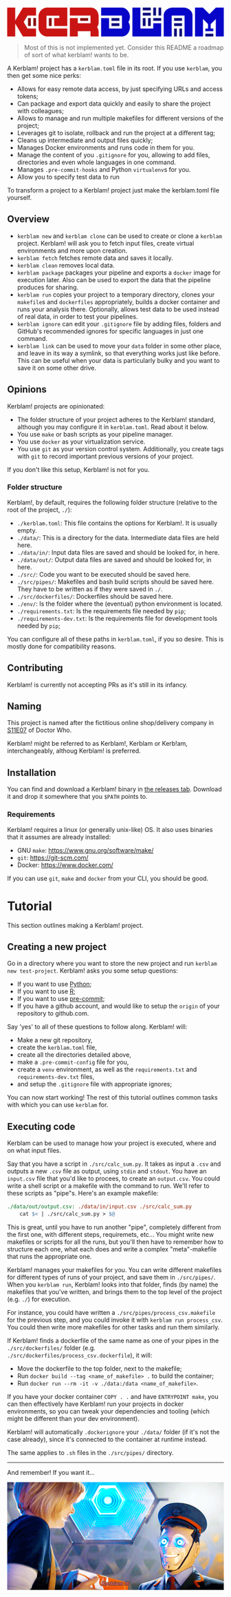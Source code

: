![If you want it, Kerblam it!](docs/images/logo.png)

> Most of this is not implemented yet.
> Consider this README a roadmap of sort of what kerblam! wants to be.

A Kerblam! project has a `kerblam.toml` file in its root.
If you use `kerblam`, you then get some nice perks:
- Allows for easy remote data access, by just specifying URLs and access tokens;
- Can package and export data quickly and easily to share the project with colleagues;
- Allows to manage and run multiple makefiles for different versions of the project;
- Leverages git to isolate, rollback and run the project at a different tag;
- Cleans up intermediate and output files quickly;
- Manages Docker environments and runs code in them for you.
- Manage the content of you `.gitignore` for you, allowing to add files, 
  directories and even whole languages in one command.
- Manages `.pre-commit-hooks` and Python `virtualenv`s for you.
- Allow you to specify test data to run

To transform a project to a Kerblam! project just make the kerblam.toml
file yourself.

## Overview
- `kerblam new` and `kerblam clone` can be used to create or clone a `kerblam` project.
  Kerblam! will ask you to fetch input files, create virtual environments and
  more upon creation.
- `kerblam fetch` fetches remote data and saves it locally.
- `kerblam clean` removes local data.
- `kerblam package` packages your pipeline and exports a `docker` image for
  execution later.
  Also can be used to export the data that the pipeline produces for sharing.
- `kerblam run` copies your project to a temporary directory, clones your
  `makefile`s and `dockerfiles` appropriately, builds a docker container and
  runs your analysis there.
  Optionally, allows test data to be used instead of real data, in order to
  test your pipelines.
- `kerblam ignore` can edit your `.gitignore` file by adding files, folders and
  GitHub's recommended ignores for specific languages in just one command.
- `kerblam link` can be used to move your `data` folder in some other place,
  and leave in its way a symlink, so that everything works just like before.
  This can be useful when your data is particularly bulky and you want to
  save it on some other drive.


## Opinions
Kerblam! projects are opinionated:
- The folder structure of your project adheres to the Kerblam! standard,
  although you may configure it in `kerblam.toml`.
  Read about it below.
- You use `make` or bash scripts as your pipeline manager.
- You use `docker` as your virtualization service.
- You use `git` as your version control system.
  Additionally, you create tags with `git` to record important previous 
  versions of your project.

If you don't like this setup, Kerblam! is not for you.

### Folder structure
Kerblam!, by default, requires the following folder structure (relative to the
root of the project, `./`):
- `./kerblam.toml`: This file contains the options for Kerblam!. It is usually empty.
- `./data/`: This is a directory for the data. Intermediate data files are held here.
- `./data/in/`: Input data files are saved and should be looked for, in here.
- `./data/out/`: Output data files are saved and should be looked for, in here.
- `./src/`: Code you want to be executed should be saved here.
- `./src/pipes/`: Makefiles and bash build scripts should be saved here.
  They have to be written as if they were saved in `./`.
- `./src/dockerfiles/`: Dockerfiles should be saved here. 
- `./env/`: Is the folder where the (eventual) python environment is located.
- `./requirements.txt`: Is the requirements file needed by `pip`;
- `./requirements-dev.txt`: Is the requirements file for development tools 
  needed by `pip`;

You can configure all of these paths in `kerblam.toml`, if you so desire.
This is mostly done for compatibility reasons.

## Contributing
Kerblam! is currently not accepting PRs as it's still in its infancy.

## Naming
This project is named after the fictitious online shop/delivery company in
[S11E07](https://en.wikipedia.org/wiki/Kerblam!) of Doctor Who.

Kerblam! might be referred to as Kerblam!, Kerblam or Kerb!am, interchangeably,
althoug Kerblam! is preferred.

## Installation
You can find and download a Kerblam! binary in
[the releases tab](https://github.com/mrhedmad/kerblam/releases).
Download it and drop it somewhere that you `$PATH` points to.

### Requirements
Kerblam! requires a linux (or generally unix-like) OS.
It also uses binaries that it assumes are already installed:
- GNU `make`: https://www.gnu.org/software/make/
- `git`: https://git-scm.com/
- Docker: https://www.docker.com/

If you can use `git`, `make` and `docker` from your CLI, you should be good.

# Tutorial
This section outlines making a Kerblam! project.

## Creating a new project
Go in a directory where you want to store the new project and run `kerblam new test-project`.
Kerblam! asks you some setup questions:
- If you want to use [Python](https://www.python.org/);
- If you want to use [R](https://www.r-project.org/);
- If you want to use [pre-commit](https://pre-commit.com/);
- If you have a github account, and would like to setup the `origin` of your
  repository to github.com.

Say 'yes' to all of these questions to follow along.
Kerblam! will:
- Make a new git repository,
- create the `kerblam.toml` file,
- create all the directories detailed above,
- make a `.pre-commit-config` file for you,
- create a `venv` environment, as well as the `requirements.txt` and `requirements-dev.txt`
  files,
- and setup the `.gitignore` file with appropriate ignores;

You can now start working! The rest of this tutorial outlines common tasks
with which you can use `kerblam` for.

## Executing code
Kerblam can be used to manage how your project is executed, where and on
what input files.

Say that you have a script in `./src/calc_sum.py`. It takes as input a `.csv`
and outputs a new `.csv` file as output, using `stdin` and `stdout`.
You have an `input.csv` file that you'd like to procees, to create an
`output.csv`.
You could write a shell script or a makefile with the command to run.
We'll refer to these scripts as "pipe"s.
Here's an example makefile:

```makefile
./data/out/output.csv: ./data/in/input.csv ./src/calc_sum.py
    cat $< | ./src/calc_sum.py > $@
```

This is great, until you have to run another "pipe", completely different from
the first one, with different steps, requiremets, etc...
You might write new makefiles or scripts for all the runs, but you'll then
have to remember how to structure each one, what each does and write a 
complex "meta"-makefile that runs the appropriate one.

Kerblam! manages your makefiles for you.
You can write different makefiles for different types of runs of your project,
and save them in `./src/pipes/`.
When you `kerblam run`, Kerblam! looks into that folder, finds (by name) the
makefiles that you've written, and brings them to the top level of the project
(e.g. `./`) for execution.

For instance, you could have written a `./src/pipes/process_csv.makefile` for
the previous step, and you could invoke it with `kerblam run process_csv`.
You could then write more makefiles for other tasks and run them similarly.

If Kerblam! finds a dockerfile of the same name as one of your pipes in the
`./src/dockerfiles/` folder (e.g. `./src/dockerfiles/process_csv.dockerfile`),
it will:
- Move the dockerfile to the top folder, next to the makefile;
- Run `docker build --tag <name_of_makefile> .` to build the container;
- Run `docker run --rm -it -v ./data:/data <name_of_makefile>`.

If you have your docker container `COPY . .` and have `ENTRYPOINT make`, you
can then effectively have Kerblam! run your projects in docker environments,
so you can tweak your dependencies and tooling (which might be different than
your dev environment).

Kerblam! will automatically `.dockerignore` your `./data/` folder (if it's not
the case already), since it's connected to the container at runtime instead.

The same applies to `.sh` files in the `./src/pipes/` directory.

---

And remember! If you want it...

![Kerblam it!](docs/images/kerblam_it.gif)

